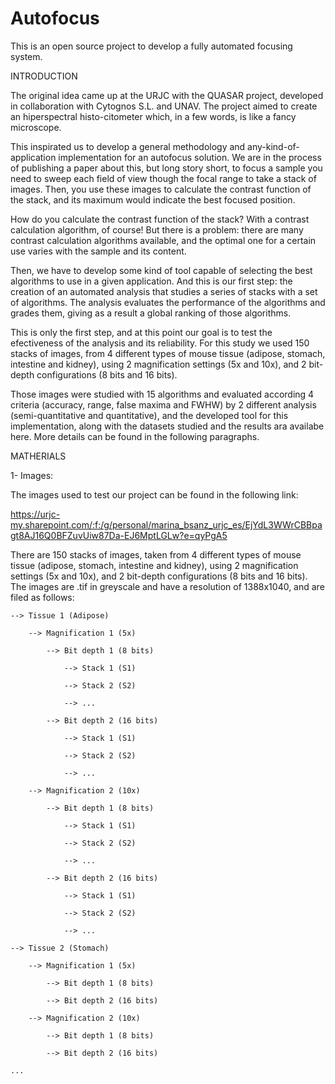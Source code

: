 # Autofocus

This is an open source project to develop a fully automated focusing system.

INTRODUCTION

The original idea came up at the URJC with the QUASAR project, developed in collaboration with Cytognos S.L. and UNAV. The project aimed to create an hiperspectral histo-citometer which, in a few words, is like a fancy microscope.

This inspirated us to develop a general methodology and any-kind-of-application implementation for an autofocus solution. We are in the process of publishing a paper about this, but long story short, to focus a sample you need to sweep each field of view though the focal range to take a stack of images. Then, you use these images to calculate the contrast function of the stack, and its maximum would indicate the best focused position.

How do you calculate the contrast function of the stack? With a contrast calculation algorithm, of course! But there is a problem: there are many contrast calculation algorithms available, and the optimal one for a certain use varies with the sample and its content.

Then, we have to develop some kind of tool capable of selecting the best algorithms to use in a given application. And this is our first step: the creation of an automated analysis that studies a series of stacks with a set of algorithms. The analysis evaluates the performance of the algorithms and grades them, giving as a result a global ranking of those algorithms.

This is only the first step, and at this point our goal is to test the efectiveness of the analysis and its reliability. For this study we used 150 stacks of images, from 4 different types of mouse tissue (adipose, stomach, intestine and kidney), using 2 magnification settings (5x and 10x), and 2 bit-depth configurations (8 bits and 16 bits).

Those images were studied with 15 algorithms and evaluated according 4 criteria (accuracy, range, false maxima and FWHW) by 2 different analysis (semi-quantitative and quantitative), and the developed tool for this implementation, along with the datasets studied and the results ara availabe here. More details can be found in the following paragraphs.


MATHERIALS

1- Images:

  The images used to test our project can be found in the following link:
  
  https://urjc-my.sharepoint.com/:f:/g/personal/marina_bsanz_urjc_es/EjYdL3WWrCBBpagt8AJ16Q0BFZuvUiw87Da-EJ6MptLGLw?e=qyPgA5
  
  There are 150 stacks of images, taken from 4 different types of mouse tissue (adipose, stomach, intestine and kidney), using 2 magnification settings (5x and 10x), and 2 bit-depth configurations (8 bits and 16 bits). The images are .tif in greyscale and have a resolution of 1388x1040, and are filed as follows:
  
	--> Tissue 1 (Adipose)
  
		--> Magnification 1 (5x)
    
			--> Bit depth 1 (8 bits)
      
				--> Stack 1 (S1)
        
				--> Stack 2 (S2)
        
				--> ...
        
			--> Bit depth 2 (16 bits)
      
				--> Stack 1 (S1)
        
				--> Stack 2 (S2)
        
				--> ...
        
		--> Magnification 2 (10x)
    
			--> Bit depth 1 (8 bits)
      
				--> Stack 1 (S1)
        
				--> Stack 2 (S2)
        
				--> ...
        
			--> Bit depth 2 (16 bits)
      
				--> Stack 1 (S1)
        
				--> Stack 2 (S2)
        
				--> ...
        
	--> Tissue 2 (Stomach)
  
		--> Magnification 1 (5x)
    
			--> Bit depth 1 (8 bits)
      
			--> Bit depth 2 (16 bits)
      
		--> Magnification 2 (10x)
    
			--> Bit depth 1 (8 bits)
      
			--> Bit depth 2 (16 bits)
      
	...  
  
  
  
